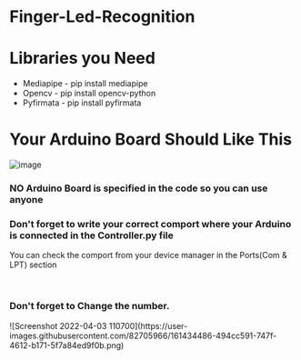 # Finger-Led-Recognition
<h1>Libraries you Need</h1>
<ul>
  <li>Mediapipe - pip install mediapipe</li>
   <li>Opencv - pip install opencv-python</li>
   <li>Pyfirmata - pip install pyfirmata</li>
</ul>

<h1>Your Arduino Board Should Like This</h1>

	
![image](https://user-images.githubusercontent.com/82705966/161422025-deccf076-ca6b-4aaf-b762-67a70a0de915.png?raw=true)



<h3>NO Arduino Board is specified in the code so you can use anyone </h2>
<h3>Don't forget to write your correct comport where your Arduino is connected in the Controller.py file</h2>
<p>You can check the comport from your device manager in the Ports(Com & LPT) section</p>
<br>
<h3>Don't forget to Change the number.</h2>
![Screenshot 2022-04-03 110700](https://user-images.githubusercontent.com/82705966/161434486-494cc591-747f-4612-b171-5f7a84ed9f0b.png)
